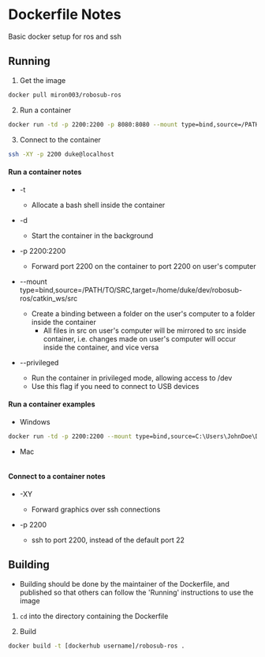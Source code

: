 # Dockerfile Notes

Basic docker setup for ros and ssh

## Running

1. Get the image
```bash
docker pull miron003/robosub-ros
```

2. Run a container
```bash
docker run -td -p 2200:2200 -p 8080:8080 --mount type=bind,source=/PATH/TO/SRC,target=/home/duke/dev/robosub-ros/catkin_ws/src  miron003/robosub-ros
```

3. Connect to the container
```bash
ssh -XY -p 2200 duke@localhost
```

#### Run a container notes
* -t
  * Allocate a bash shell inside the container

* -d
  * Start the container in the background

* -p 2200:2200
  * Forward port 2200 on the container to port 2200 on user's computer

* --mount type=bind,source=/PATH/TO/SRC,target=/home/duke/dev/robosub-ros/catkin_ws/src
  * Create a binding between a folder on the user's computer to a folder inside the container
    * All files in src on user's computer will be mirrored to src inside container, i.e. changes made on user's computer will occur inside the container, and vice versa

* --privileged
  * Run the container in privileged mode, allowing access to /dev
  * Use this flag if you need to connect to USB devices


  
#### Run a container examples
* Windows
```bash
docker run -td -p 2200:2200 --mount type=bind,source=C:\Users\JohnDoe\Documents\Robotics\CS\src,target=/home/duke/dev/robosub-ros/catkin_ws/src  miron003/robosub-ros
```

* Mac
```bash
```
  
#### Connect to a container notes
* -XY
  * Forward graphics over ssh connections

* -p 2200
  * ssh to port 2200, instead of the default port 22
  
## Building

- Building should be done by the maintainer of the Dockerfile, and published so that others can follow the 'Running' instructions to use the image

1. ```cd``` into the directory containing the Dockerfile

2. Build
```bash
docker build -t [dockerhub username]/robosub-ros .
```


